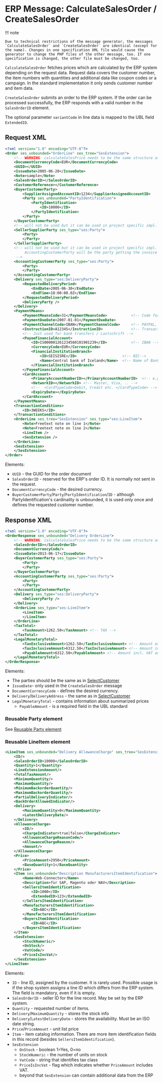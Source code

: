 # ERP Message: CalculateSalesOrder / CreateSalesOrder

!!! note

    Due to technical restrictions of the message generator, the messages `CalculateSalesOrder` and `CreateSalesOrder` are identical (except for the name). Changes in one specification XML file would cause the generator to change the PHP files of the other message, too. If one specification is changed, the other file must be changed, too.

`CalculateSalesOrder` fetches prices which are calculated by the ERP system depending on the request data.
Request data covers the customer number, the item numbers with quantities and additional data like coupon codes or a campaign.
In the standard implementation it only sends customer number and item data.

`CreateSalesOrder` submits an order to the ERP system.
If the order can be processed successfully, the ERP responds with a valid number in the `SalesOrderID` element.

The optional parameter `variantCode` in line data is mapped to the UBL field `ExtendedID`.

## Request XML

``` xml
<?xml version="1.0" encoding="UTF-8"?>
<Order ses_unbounded="OrderLine" ses_tree="SesExtension">
    <!-- WARNING: calculateSalesPrice needs to be the same structure as createSalesOrder! -->
    <DocumentCurrencyCode>EUR</DocumentCurrencyCode>
    <UUID></UUID>
    <IssueDate>2005-06-20</IssueDate>
    <Note>sample</Note>
    <SalesOrderID></SalesOrderID>
    <CustomerReference></CustomerReference>
    <BuyerCustomerParty>
        <SupplierAssignedAccountID>1234</SupplierAssignedAccountID>
        <Party ses_unbounded="PartyIdentification">
            <PartyIdentification>
                <ID>10000</ID>
            </PartyIdentification>
        </Party>
    </BuyerCustomerParty>
    <!-- will not be used but it can be used in project specific impl. -->
    <SellerSupplierParty ses_type="ses:Party">
        <Party>
        </Party>
    </SellerSupplierParty>
    <!-- will not be used but it can be used in project specific impl.
         AccountingCustomerParty will be the party getting the invoice
     -->
    <AccountingCustomerParty ses_type="ses:Party">
        <Party>
        </Party>
    </AccountingCustomerParty>
    <Delivery ses_type="ses:DeliveryParty">
        <RequestedDeliveryPeriod>
            <EndDate>2005-06-30</EndDate>
            <EndTime>18:00:00.0Z</EndTime>
        </RequestedDeliveryPeriod>
        <DeliveryParty />
    </Delivery>
    <PaymentMeans>
        <PaymentMeansCode>31</PaymentMeansCode>           <!-- Code for ERP (e.g. CREDIT, CASHONDELIV, ...) -->
        <PaymentDueDate>2007-01-01</PaymentDueDate>
        <PaymentChannelCode>IBAN</PaymentChannelCode>     <!-- PAYPAL, BANK, other payment providers ... -->
        <InstructionID>A12345</InstructionID>             <!-- Transaction ID for e-payments -->
        <!-- Just used for bank transfers / Lastschrift -->
        <PayeeFinancialAccount>
            <ID>IS000001261234560101901239</ID>           <!-- IBAN -->
            <CurrencyCode>EUR</CurrencyCode>
            <FinancialInstitutionBranch>
                <ID>SEISISRE</ID>                     <!-- BIC-->
                <Name>Central bank of Iceland</Name>  <!-- Name of Bank -->
            </FinancialInstitutionBranch>
        </PayeeFinancialAccount>
        <CardAccount>
            <PrimaryAccountNumberID></PrimaryAccountNumberID>  <!-- e.g crypted/masked card number -->
            <NetworkID></NetworkID> <!-- Master, Visa, .. -->
            <!--  <CardTypeCode>Debit, Credit etc. </CardTypeCode> -->
            <ExpiryDate></ExpiryDate>
        </CardAccount>
    </PaymentMeans>
    <TransactionConditions>
        <ID>3WEEKS</ID>
    </TransactionConditions>
    <OrderLine ses_tree="SesExtension" ses_type="ses:LineItem">
        <Note>Freetext note on line 1</Note>
        <Note>Freetext note on line 2</Note>
        <LineItem />
        <SesExtension />
    </OrderLine>
    <SesExtension>
    </SesExtension>
</Order>
```

Elements:

- `UUID` - the GUID for the order document
- `SalesOrderID` - reserved for the ERP's order ID. It is normally not sent in the request.
- `DocumentCurrencyCode` - the desired currency.
- `BuyerCustomerParty`/`Party`/`PartyIdentification`/`ID` - although PartyIdentification's cardinality is unbounded, it is used only once and defines the requested customer number.

## Response XML

``` xml
<?xml version="1.0" encoding="UTF-8"?>
<OrderResponse ses_unbounded="Delivery OrderLine">
    <!-- WARNING: calculateSalesPrice needs to be the same structure as createSalesOrder! -->
    <SalesOrderID></SalesOrderID>
    <DocumentCurrencyCode/>
    <IssueDate>2013-06-17</IssueDate>
    <BuyerCustomerParty ses_type="ses:Party">
        <Party>
        </Party>
    </BuyerCustomerParty>
    <AccountingCustomerParty ses_type="ses:Party">
        <Party>
        </Party>
    </AccountingCustomerParty>
    <Delivery ses_type="ses:DeliveryParty">
        <DeliveryParty />
    </Delivery>
    <OrderLine ses_type="ses:LineItem">
        <LineItem>
        </LineItem>
    </OrderLine>
    <TaxTotal>
        <TaxAmount>1262.50</TaxAmount> <!-- TAX -->
    </TaxTotal>
    <LegalMonetaryTotal>
        <TaxExclusiveAmount>1262.50</TaxExclusiveAmount> <!-- Amount excl. VAT -->
        <TaxInclusiveAmount>6312.50</TaxInclusiveAmount> <!-- Amount inc. VAT -->
        <PayableAmount>6312.50</PayableAmount> <!-- Amount incl. VAT and all allowances and charges-->
    </LegalMonetaryTotal>
</OrderResponse>
```

Elements:

- The parties should be the same as in [SelectCustomer](erp_message_select_customer.md)
- `IssueDate`- only used in the `CreateSalesOrder` message
- `DocumentCurrencyCode` - defines the desired currency.
- `Delivery`/`DeliveryAddress` - the same as in [SelectCustomer](erp_message_select_customer.md)
- `LegalMonetaryTotal` - contains information about summarized prices
    - `PayableAmount` - is a required field in the UBL standard

### Reusable Party element

See [Reusable Party element](erp_message_select_customer.md#reusable-party-element)

### Reusable LineItem element

``` xml
<LineItem ses_unbounded="Delivery AllowanceCharge" ses_tree="SesExtension">
    <ID/>
    <SalesOrderID>10000</SalesOrderID>
    <Quantity>1</Quantity>
    <LineExtensionAmount/>
    <TotalTaxAmount/>
    <MinimumQuantity/>
    <MaximumQuantity/>
    <MinimumBackorderQuantity/>
    <MaximumBackorderQuantity/>
    <PartialDeliveryIndicator/>
    <BackOrderAllowedIndicator/>
    <Delivery>
        <MaximumQuantity>0</MaximumQuantity>
        <LatestDeliveryDate/>
    </Delivery>
    <AllowanceCharge>
        <ID/>
        <ChargeIndicator>true|false</ChargeIndicator>
        <AllowanceChargeReasonCode/>
        <AllowanceChargeReason/>
        <Amount/>
    </AllowanceCharge>
    <Price>
        <PriceAmount>2950</PriceAmount>
        <BaseQuantity>1</BaseQuantity>
    </Price>
    <Item ses_unbounded="Description ManufacturersItemIdentification">
        <Name>Web-Connector</Name>
        <Description>für SAP, Magento oder NAV</Description>
        <SellersItemIdentification>
            <ID>1000</ID>
            <ExtendedID>123</ExtendedID>
        </SellersItemIdentification>
        <ManufacturersItemIdentification>
            <ID>ABC</ID>
        </ManufacturersItemIdentification>
        <BuyersItemIdentification>
            <ID>ABC</ID>
        </BuyersItemIdentification>
    </Item>
    <SesExtension>
        <StockNumeric/>
        <OnStock/>
        <VatCode/>
        <PriceIsIncVat/>
    </SesExtension>
</LineItem>
```

Elements:

- `ID` - line ID, assigned by the customer. It is rarely used. Possible usage is if the shop system assigns a line ID which differs from the ERP system. The field is mandatory, even if it is empty.
- `SalesOrderID` - seller ID for the line record. May be set by the ERP system.
- `Quantity` - requested number of items.
- `Delivery`/`MaximumQuantity` - stores the stock info
- `Delivery`/`LatestDeliveryDate` - stores the availability. Must be an ISO date string.
- `Price`/`PriceAmount` - unit list price
- `Item` - item catalog information. There are more item identification fields in this record (besides `SellersItemIdentification`).
- `SesExtension`
    - `OnStock` - boolean 1=Yes, 0=no
    - `StockNumeric` - the number of units on stock
    - `VatCode` - string that identifies tax class
    - `PriceIsIncVat` - flag which indicates whether `PriceAmount` includes VAT.  
    - beyond that `SesExtension` can contain additional data from the ERP
